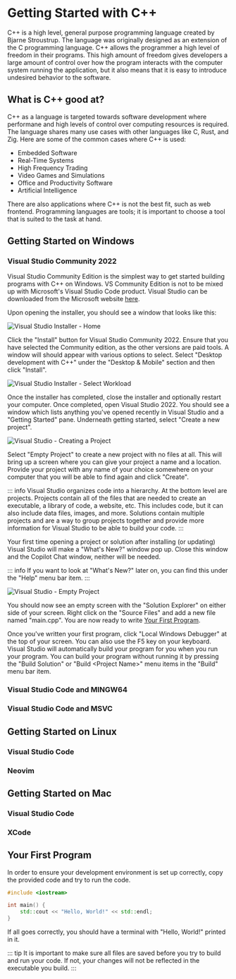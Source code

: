 # Getting Started with C++

C++ is a high level, general purpose programming language created by Bjarne Stroustrup. The language was originally
designed as an extension of the C programming language. C++ allows the programmer a high level of freedom in their
programs. This high amount of freedom gives developers a large amount of control over how the program interacts with
the computer system running the application, but it also means that it is easy to introduce undesired behavior to
the software.

## What is C++ good at?

C++ as a language is targeted towards software development where performane and high levels of control over computing
resources is required. The language shares many use cases with other languages like C, Rust, and Zig. Here are some of
the common cases where C++ is used:

* Embedded Software
* Real-Time Systems
* High Frequency Trading
* Video Games and Simulations
* Office and Productivity Software
* Artificial Intelligence

There are also applications where C++ is not the best fit, such as web frontend. Programming languages are tools; it is
important to choose a tool that is suited to the task at hand.

## Getting Started on Windows

### Visual Studio Community 2022

Visual Studio Community Edition is the simplest way to get started building programs with C++ on Windows. VS Community
Edition is not to be mixed up with Microsoft's Visual Studio Code product. Visual Studio can be downloaded from the
Microsoft website [here](https://visualstudio.microsoft.com/downloads/).

Upon opening the installer, you should see a window that looks like this:

![Visual Studio Installer - Home](/assets/vs-installer-1.png)

Click the "Install" button for Visual Studio Community 2022. Ensure that you have selected the Community edition, as
the other versions are paid tools. A window will should appear with various options to select. Select "Desktop
development with C++" under the "Desktop & Mobile" section and then click "Install".

![Visual Studio Installer - Select Workload](/assets/vs-installer-2.png)

Once the installer has completed, close the installer and optionally restart your computer. Once completed, open
Visual Studio 2022. You should see a window which lists anything you've opened recently in Visual Studio and a "Getting
Started" pane. Underneath getting started, select "Create a new project".

![Visual Studio - Creating a Project](/assets/vs-create-project.png)

Select "Empty Project" to create a new project with no files at all. This will bring up a screen where you can give
your project a name and a location. Provide your project with any name of your choice somewhere on your computer that
you will be able to find again and click "Create".

::: info
Visual Studio organizes code into a hierarchy. At the bottom level are projects. Projects contain all of the files
that are needed to create an executable, a library of code, a website, etc. This includes code, but it can also
include data files, images, and more. Solutions contain multiple projects and are a way to group projects together
and provide more information for Visual Studio to be able to build your code.
:::

Your first time opening a project or solution after installing (or updating) Visual Studio will make a "What's New?"
window pop up. Close this window and the Copilot Chat window, neither will be needed.

::: info
If you want to look at "What's New?" later on, you can find this under the "Help" menu bar item.
:::

![Visual Studio - Empty Project](/assets/vs-empty-project.png)

You should now see an empty screen with the "Solution Explorer" on either side of your screen. Right click on the
"Source Files" and add a new file named "main.cpp". You are now ready to write
[Your First Program](#your-first-program).

Once you've written your first program, click "Local Windows Debugger" at the top of your screen. You can also use the
F5 key on your keyboard. Visual Studio will automatically build your program for you when you run your program. You can
build your program without running it by pressing the "Build Solution" or "Build &lt;Project Name&gt;" menu items in
the "Build" menu bar item. 

### Visual Studio Code and MINGW64
### Visual Studio Code and MSVC

## Getting Started on Linux

### Visual Studio Code
### Neovim

## Getting Started on Mac

### Visual Studio Code
### XCode

## Your First Program

In order to ensure your development environment is set up correctly, copy the provided code and try to run the code.

```cpp
#include <iostream>

int main() {
    std::cout << "Hello, World!" << std::endl;
}
```

If all goes correctly, you should have a terminal with "Hello, World!" printed in it.

::: tip
It is important to make sure all files are saved before you try to build and run your code. If not, your changes will
not be reflected in the executable you build.
:::

